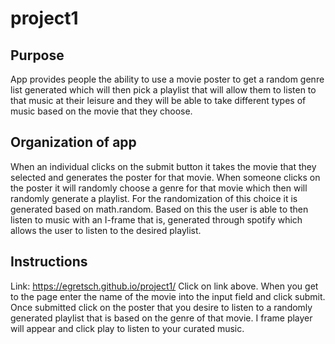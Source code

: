 # project1

## Purpose

  App provides people the ability to use a movie poster to get a 
  random genre list generated which will then pick a playlist that will allow them to listen to 
  that music at their leisure and they will be able to take different types of music based on the movie that they choose.
  
## Organization of app

  When an individual clicks on the submit button it takes the movie that they selected and generates the poster for that movie. 
  When someone clicks on the poster it will randomly choose a genre for that movie which then will randomly generate a playlist. 
  For the randomization of this choice it is generated based on math.random. 
  Based on this the user is able to then listen to music with an I-frame that is, 
  generated through spotify which allows the user to listen to the desired playlist.
  
## Instructions
  Link: https://egretsch.github.io/project1/
  Click on link above. When you get to the page enter the name of the movie into the input field and click submit. 
  Once submitted click on the poster that you desire to listen to a randomly generated playlist that is based on the genre of that movie. 
  I frame player will appear and click play to listen to your curated music.
